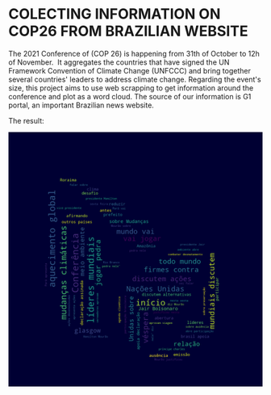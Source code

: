 # COLECTING INFORMATION ON COP26 FROM BRAZILIAN WEBSITE

The 2021 Conference of (COP 26) is happening from 31th of October to 12h of November. 
It aggregates the countries that have signed the UN Framework Convention of Climate Change (UNFCCC) and bring together several countries' leaders to address climate change.
Regarding the event's size, this project aims to use web scrapping to get information around the conference and plot as a word cloud.
The source of our information is G1 portal, an important Brazilian news website.

The result:

[![Result](https://github.com/marianeneiva/cop26_webScrap/blob/main/a_new_hope.png)](https://github.com/marianeneiva/cop26_webScrap/blob/main/a_new_hope.png)
